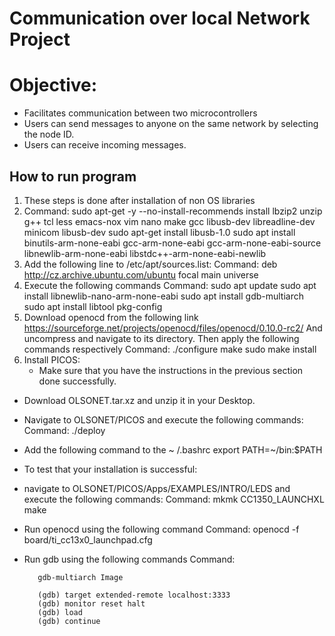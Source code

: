 # Communication over local Network Project 

# Objective: 
- Facilitates communication between two microcontrollers
- Users can send messages to anyone on the same network by selecting the node ID.
- Users can receive incoming messages.

## How to run program

1. These steps is done after installation of non OS libraries
2. Command:
    sudo apt-get -y --no-install-recommends install lbzip2 unzip g++ tcl less emacs-nox vim
    nano make gcc libusb-dev libreadline-dev minicom libusb-dev
    sudo apt-get install libusb-1.0
    sudo apt install binutils-arm-none-eabi gcc-arm-none-eabi gcc-arm-none-eabi-source
    libnewlib-arm-none-eabi libstdc++-arm-none-eabi-newlib
3.  Add the following line to /etc/apt/sources.list:
   Command:
          deb http://cz.archive.ubuntu.com/ubuntu focal main universe
4. Execute the following commands
   Command:
       sudo apt update
       sudo apt install libnewlib-nano-arm-none-eabi
       sudo apt install gdb-multiarch
       sudo apt install libtool pkg-config
5. Download openocd from the following link
   https://sourceforge.net/projects/openocd/files/openocd/0.10.0-rc2/
   And uncompress and navigate to its directory. Then apply the following commands
   respectively
    Command:
       ./configure
       make
       sudo make install
6. Install PICOS:
   - Make sure that you have the instructions in the previous section done
  successfully.

  -  Download OLSONET.tar.xz and unzip it in your Desktop.
  - Navigate to OLSONET/PICOS and execute the following commands:
  Command:
       ./deploy
  - Add the following command to the
        ~ /.bashrc export PATH=~/bin:$PATH
  - To test that your installation is successful:
  - navigate to OLSONET/PICOS/Apps/EXAMPLES/INTRO/LEDS and execute
    the following commands:
  Command:
       mkmk CC1350_LAUNCHXL
       make
  - Run openocd using the following command
  Command:
       openocd -f board/ti_cc13x0_launchpad.cfg
  - Run gdb using the following commands
  Command:

           gdb-multiarch Image

           (gdb) target extended-remote localhost:3333
           (gdb) monitor reset halt
           (gdb) load
           (gdb) continue
